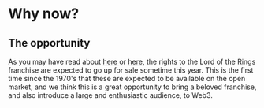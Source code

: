 # Why now?

## The opportunity

As you may have read about [here ](https://gizmodo.com/got-2-billion-you-could-own-the-lord-of-the-rings-fil-1848508991)or [here](https://variety.com/2022/film/news/lord-of-the-rings-hobbit-tolkien-zaentz-rights-sale-1235176036/), the rights to the Lord of the Rings franchise are expected to go up for sale sometime this year. This is the first time since the 1970's that these are expected to be available on the open market, and we think this is a great opportunity to bring a beloved franchise, and also introduce a large and enthusiastic audience, to Web3.

